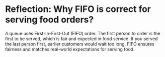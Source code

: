 # Reflection: Why FIFO is correct for serving food orders?

A queue uses First-In-First-Out (FIFO) order. The first person to order is the first to be served, which is fair and expected in food service. If you served the last person first, earlier customers would wait too long. FIFO ensures fairness and matches real-world expectations for serving food.
